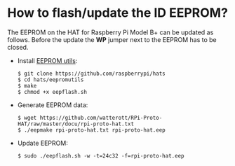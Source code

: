 # How to flash/update the ID EEPROM?

The EEPROM on the HAT for Raspberry Pi Model B+ can be updated as follows.
Before the update the **WP** jumper next to the EEPROM has to be closed.

* Install [EEPROM utils](https://github.com/raspberrypi/hats/tree/master/eepromutils):
    ```
    $ git clone https://github.com/raspberrypi/hats
    $ cd hats/eepromutils
    $ make
    $ chmod +x eepflash.sh
    ```

* Generate EEPROM data:
    ```
    $ wget https://github.com/watterott/RPi-Proto-HAT/raw/master/docu/rpi-proto-hat.txt
    $ ./eepmake rpi-proto-hat.txt rpi-proto-hat.eep
    ```

* Update EEPROM:
    ```
    $ sudo ./eepflash.sh -w -t=24c32 -f=rpi-proto-hat.eep
    ```
